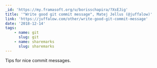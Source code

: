 ```yaml
---
_id: 'https://my.framasoft.org/u/borisschapira/?XsEJig'
title: '"Write good git commit message", Matej Jellus (@juffalow)'
link: 'https://juffalow.com/other/write-good-git-commit-message'
date: '2018-12-14'
tags:
    - name: git
      slug: git
    - name: sharemarks
      slug: sharemarks
---
```


<div class="markdown"><p>Tips for nice commit messages.
</p></div>
